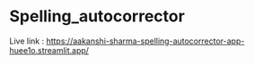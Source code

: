 # Spelling_autocorrector

Live link : https://aakanshi-sharma-spelling-autocorrector-app-huee1o.streamlit.app/
